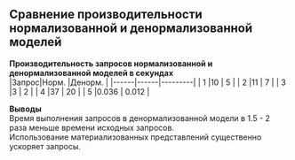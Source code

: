 ## Сравнение производительности нормализованной и денормализованной моделей ##
   
**Производительность запросов нормализованной и денормализованной моделей в секундах**   
|Запрос|Норм. |Денорм.  |
|------|------|---------|
|  1   |10    | 5      |
|  2   |11    | 7      |
|  3   |3     | 2       |
|  4   |37    | 20      |
|  5   |0.036 | 0.012   |
   
**Выводы**   
Время выполнения запросов в денормализованной модели в 1.5 - 2 раза меньше времени исходных запросов.   
Использование материализованных представлений существенно ускоряет запросы.   
   
